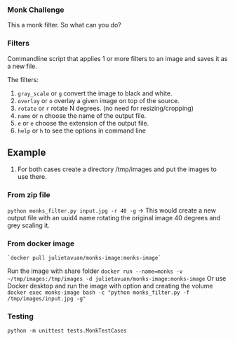### Monk Challenge

This a monk filter. So what can you do?

### Filters

Commandline script that applies 1 or more filters to an image and saves it as a new file. 

The filters:

1. `gray_scale` or `g` convert the image to black and white.
2. `overlay` or `o` overlay a given image on top of the source.
3. `rotate` or `r` rotate N degrees. (no need for resizing/cropping)
4. `name` or `n` choose the name of the output file.
5. `e` or `e` choose the extension of the output file.
6. `help` or `h` to see the options in command line

## Example

1. For both cases create a directory /tmp/images and put the images to use there.

### From zip file
`python monks_filter.py input.jpg -r 40 -g` -> This would create a new output file with an uuid4 name rotating 
the original image 40 degrees and grey scaling it.


### From docker image

    `docker pull julietavuan/monks-image:monks-image`
Run the image with share folder 
    `docker run --name=monks -v ~/tmp/images:/tmp/images -d julietavuan/monks-image:monks-image`
Or use Docker desktop and run the image with option and creating the volume
    `docker exec monks-image bash -c "python monks_filter.py -f /tmp/images/input.jpg -g"`

### Testing 

`python -m unittest tests.MonkTestCases`




